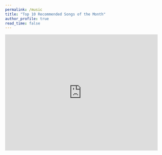 ```yaml
---
permalink: /music
title: "Top 10 Recommended Songs of the Month"
author_profile: true 
read_time: false
---
```



<iframe src="https://open.spotify.com/embed/playlist/6GEcOm9r324I06JfOtKJz9" width="500" height="380" frameborder="0" allowtransparency="true" allow="encrypted-media"></iframe>

